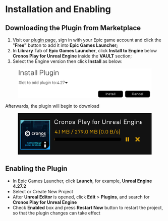# Installation and Enabling

## Downloading the Plugin from Marketplace

1. Visit our [plugin page](https://www.unrealengine.com/marketplace/en-US/product/cronos-play-for-unreal-engine), sign in with your Epic game account and click the "**Free"** button to add it into **Epic Games Launcher;**
2. In **Library** Tab of **Epic Games Launcher**, click **Install to Engine** below **Cronos Play for Unreal Engine** inside the **VAULT** section;
3. Select the Engine version then click **Install** as below:&#x20;

<figure><img src="../../.gitbook/assets/image (8) (1).png" alt=""><figcaption></figcaption></figure>



Afterwards, the plugin will begin to download

<figure><img src="../../.gitbook/assets/image (15) (1).png" alt=""><figcaption></figcaption></figure>

## Enabling the Plugin

* In Epic Games Launcher, click **Launch**, for example, **Unreal Engine 4.27.2**
* Select or Create New Project
* After **Unreal Editor** is opened, click **Edit** > **Plugins**, and search for **Cronos Play for Unreal Engine**
* Check **Enabled** box and press **Restart Now** button to restart the project, so that the plugin changes can take effect
